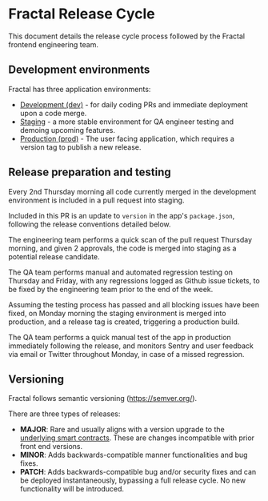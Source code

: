 # Fractal Release Cycle
This document details the release cycle process followed by the Fractal frontend engineering team.

## Development environments
Fractal has three application environments:

- [Development (dev)](https://app.dev.fractalframework.xyz/) - for daily coding PRs and immediate deployment upon a code merge.
- [Staging](https://app.staging.fractalframework.xyz/) - a more stable environment for QA engineer testing and demoing upcoming features. 
- [Production (prod)](https://app.fractalframework.xyz/) - The user facing application, which requires a version tag to publish a new release.

## Release preparation and testing
Every 2nd Thursday morning all code currently merged in the development environment is included in a pull request into staging.

Included in this PR is an update to `version` in the app's `package.json`, following the release conventions detailed below.

The engineering team performs a quick scan of the pull request Thursday morning, and given 2 approvals, the code is merged into staging as a potential release candidate.

The QA team performs manual and automated regression testing on Thursday and Friday, with any regressions logged as Github issue tickets, to be fixed by the engineering team prior to the end of the week.

Assuming the testing process has passed and all blocking issues have been fixed, on Monday morning the staging environment is merged into production, and a release tag is created, triggering a production build.

The QA team performs a quick manual test of the app in production immediately following the release, and monitors Sentry and user feedback via email or Twitter throughout Monday, in case of a missed regression.

## Versioning
Fractal follows semantic versioning (https://semver.org/).

There are three types of releases: 

- **MAJOR**: Rare and usually aligns with a version upgrade to the [underlying smart contracts](https://github.com/decent-dao/fractal-contracts). These are changes incompatible with prior front end versions.
- **MINOR**: Adds backwards-compatible manner functionalities and bug fixes.
- **PATCH**: Adds backwards-compatible bug and/or security fixes and can be deployed instantaneously, bypassing a full release cycle. No new functionality will be introduced.
